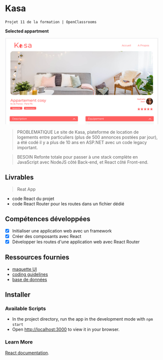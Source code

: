 # Kasa

    Projet 11 de la formation | OpenClassrooms 

**Selected appartment**

<kbd>![slected appartment](./HomeKasa.png)</kbd>

> PROBLEMATIQUE
Le site de Kasa, plateforme de location de logements entre particuliers (plus de 500 annonces postées par jour), a été codé il y a plus de 10 ans en ASP.NET avec un code legacy important.

> BESOIN
Refonte totale pour passer à une stack complète en JavaScript avec NodeJS côté Back-end, et React côté Front-end.

## Livrables

> Reat App
- code React du projet
- code React Router pour les routes dans un fichier dédié

## Compétences développées

- [x] Initialiser une application web avec un framework
- [x] Créer des composants avec React 
- [x] Développer les routes d'une application web avec React Router

## Ressources fournies

- [maquette UI](https://www.figma.com/file/bAnXDNqRKCRRP8mY2gcb5p/UI-Design-Kasa-FR?node-id=4%3A1)
- [coding guidelines](https://course.oc-static.com/projects/Front-End+V2/P9+React+1/Coding+guidelines+Kasa+FR.pdf)
- [base de données](https://s3-eu-west-1.amazonaws.com/course.oc-static.com/projects/Front-End+V2/P9+React+1/logements.json)

## Installer

### Available Scripts

- In the project directory, run the app in the development mode with `npm start`
- Open [http://localhost:3000](http://localhost:3000) to view it in your browser.

### Learn More

[React documentation](https://reactjs.org/).